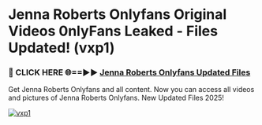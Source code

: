 # Jenna Roberts Onlyfans Original Videos 0nlyFans Leaked - Files Updated! (vxp1)

<h3>🔴 CLICK HERE 🌐==►► <a href="https://tinyurl.com/2jnfzry5" rel="nofollow">Jenna Roberts Onlyfans Updated Files</a></h3>

Get Jenna Roberts Onlyfans and all content. Now you can access all videos and pictures of Jenna Roberts Onlyfans. New Updated Files 2025!

[![vxp1](https://i.imgur.com/GyGTBgg.gif)](https://tinyurl.com/2jnfzry5)
